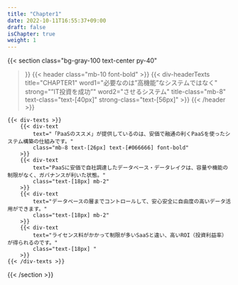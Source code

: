 ```yaml
---
title: "Chapter1"
date: 2022-10-11T16:55:37+09:00
draft: false
isChapter: true
weight: 1
---
```


{{< section
    class="bg-gray-100 text-center py-40"
>}}
    {{< header
        class="mb-10 font-bold"
    >}}
        {{< div-headerTexts
            title="CHAPTER1"
            word1="必要なのは”高機能”なシステムではなく"
            strong="”IT投資を成功”"
            word2="させるシステム"
            title-class="mb-8"
            text-class="text-[40px]"
            strong-class="text-[56px]"
        >}}
    {{< /header >}}

    {{< div-texts >}}
        {{< div-text
            text="「PaaSのススメ」が提供しているのは、安価で融通の利くPaaSを使ったシステム構築の仕組みです。"
            class="mb-8 text-[26px] text-[#066666] font-bold"
        >}} 
        {{< div-text
            text="PaaSに安価で自社調達したデータベース・データレイクは、容量や機能の制限がなく、ガバナンスが利いた状態。"
            class="text-[18px] mb-2"
        >}} 
        {{< div-text
            text="データベースの層までコントロールして、安心安全に自由度の高いデータ活用ができます。"
            class="text-[18px] mb-2"
        >}} 
        {{< div-text
            text="ライセンス料がかかって制限が多いSaaSと違い、高いROI（投資利益率）が得られるのです。"
            class="text-[18px] "
        >}} 
    {{< /div-texts >}}
{{< /section >}}
